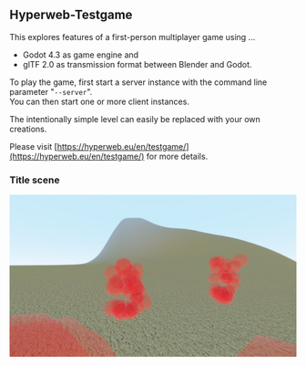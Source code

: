 ## Hyperweb-Testgame

This explores features of a first-person multiplayer game using ...

  * Godot 4.3 as game engine and
  * glTF 2.0 as transmission format between Blender and Godot.

To play the game, first start a server instance with the command line parameter "`--server`".  
You can then start one or more client instances.

The intentionally simple level can easily be replaced with your own creations.

Please visit [https://hyperweb.eu/en/testgame/](https://hyperweb.eu/en/testgame/) for more details.

### Title scene

![Title scene](level-assets/Title.jpg)
